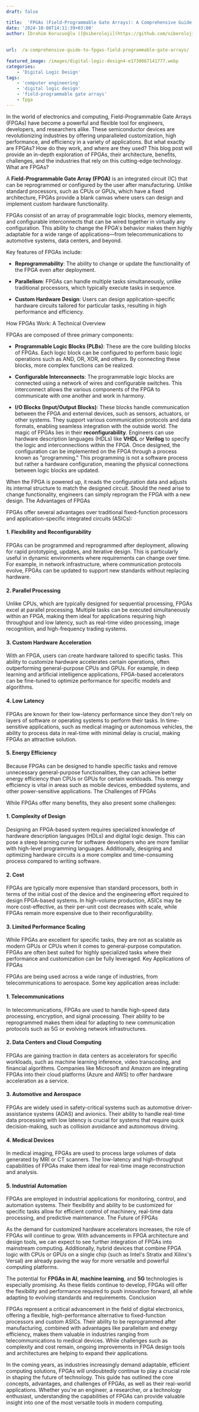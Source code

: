 ```yaml
---
draft: false

title:  'FPGAs (Field-Programmable Gate Arrays): A Comprehensive Guide'
date: '2024-10-08T14:11:39+03:00'
author: İbrahim Korucuoğlu ([@siberoloji](https://github.com/siberoloji))
 
 
url:  /a-comprehensive-guide-to-fpgas-field-programmable-gate-arrays/
 
featured_image: /images/digital-logic-design4-e1730067141777.webp
categories:
    - 'Digital Logic Design'
tags:
    - 'computer engineering'
    - 'digital logic design'
    - 'field-programmable gate arrays'
    - fpga
---
```



In the world of electronics and computing, Field-Programmable Gate Arrays (FPGAs) have become a powerful and flexible tool for engineers, developers, and researchers alike. These semiconductor devices are revolutionizing industries by offering unparalleled customization, high performance, and efficiency in a variety of applications. But what exactly are FPGAs? How do they work, and where are they used? This blog post will provide an in-depth exploration of FPGAs, their architecture, benefits, challenges, and the industries that rely on this cutting-edge technology.
What are FPGAs?



A **Field-Programmable Gate Array (FPGA)** is an integrated circuit (IC) that can be reprogrammed or configured by the user after manufacturing. Unlike standard processors, such as CPUs or GPUs, which have a fixed architecture, FPGAs provide a blank canvas where users can design and implement custom hardware functionality.



FPGAs consist of an array of programmable logic blocks, memory elements, and configurable interconnects that can be wired together in virtually any configuration. This ability to change the FPGA's behavior makes them highly adaptable for a wide range of applications—from telecommunications to automotive systems, data centers, and beyond.



Key features of FPGAs include:


* **Reprogrammability**: The ability to change or update the functionality of the FPGA even after deployment.

* **Parallelism**: FPGAs can handle multiple tasks simultaneously, unlike traditional processors, which typically execute tasks in sequence.

* **Custom Hardware Design**: Users can design application-specific hardware circuits tailored for particular tasks, resulting in high performance and efficiency.

How FPGAs Work: A Technical Overview



FPGAs are composed of three primary components:


* **Programmable Logic Blocks (PLBs)**: These are the core building blocks of FPGAs. Each logic block can be configured to perform basic logic operations such as AND, OR, XOR, and others. By connecting these blocks, more complex functions can be realized.

* **Configurable Interconnects**: The programmable logic blocks are connected using a network of wires and configurable switches. This interconnect allows the various components of the FPGA to communicate with one another and work in harmony.

* **I/O Blocks (Input/Output Blocks)**: These blocks handle communication between the FPGA and external devices, such as sensors, actuators, or other systems. They support various communication protocols and data formats, enabling seamless integration with the outside world.
The magic of FPGAs lies in their **reconfigurability**. Engineers can use hardware description languages (HDLs) like **VHDL** or **Verilog** to specify the logic and interconnections within the FPGA. Once designed, the configuration can be implemented on the FPGA through a process known as "programming." This programming is not a software process but rather a hardware configuration, meaning the physical connections between logic blocks are updated.



When the FPGA is powered up, it reads the configuration data and adjusts its internal structure to match the designed circuit. Should the need arise to change functionality, engineers can simply reprogram the FPGA with a new design.
The Advantages of FPGAs



FPGAs offer several advantages over traditional fixed-function processors and application-specific integrated circuits (ASICs):


#### 1. **Flexibility and Reconfigurability**



FPGAs can be programmed and reprogrammed after deployment, allowing for rapid prototyping, updates, and iterative design. This is particularly useful in dynamic environments where requirements can change over time. For example, in network infrastructure, where communication protocols evolve, FPGAs can be updated to support new standards without replacing hardware.


#### 2. **Parallel Processing**



Unlike CPUs, which are typically designed for sequential processing, FPGAs excel at parallel processing. Multiple tasks can be executed simultaneously within an FPGA, making them ideal for applications requiring high throughput and low latency, such as real-time video processing, image recognition, and high-frequency trading systems.


#### 3. **Custom Hardware Acceleration**



With an FPGA, users can create hardware tailored to specific tasks. This ability to customize hardware accelerates certain operations, often outperforming general-purpose CPUs and GPUs. For example, in deep learning and artificial intelligence applications, FPGA-based accelerators can be fine-tuned to optimize performance for specific models and algorithms.


#### 4. **Low Latency**



FPGAs are known for their low-latency performance since they don't rely on layers of software or operating systems to perform their tasks. In time-sensitive applications, such as medical imaging or autonomous vehicles, the ability to process data in real-time with minimal delay is crucial, making FPGAs an attractive solution.


#### 5. **Energy Efficiency**



Because FPGAs can be designed to handle specific tasks and remove unnecessary general-purpose functionalities, they can achieve better energy efficiency than CPUs or GPUs for certain workloads. This energy efficiency is vital in areas such as mobile devices, embedded systems, and other power-sensitive applications.
The Challenges of FPGAs



While FPGAs offer many benefits, they also present some challenges:


#### 1. **Complexity of Design**



Designing an FPGA-based system requires specialized knowledge of hardware description languages (HDLs) and digital logic design. This can pose a steep learning curve for software developers who are more familiar with high-level programming languages. Additionally, designing and optimizing hardware circuits is a more complex and time-consuming process compared to writing software.


#### 2. **Cost**



FPGAs are typically more expensive than standard processors, both in terms of the initial cost of the device and the engineering effort required to design FPGA-based systems. In high-volume production, ASICs may be more cost-effective, as their per-unit cost decreases with scale, while FPGAs remain more expensive due to their reconfigurability.


#### 3. **Limited Performance Scaling**



While FPGAs are excellent for specific tasks, they are not as scalable as modern GPUs or CPUs when it comes to general-purpose computation. FPGAs are often best suited for highly specialized tasks where their performance and customization can be fully leveraged.
Key Applications of FPGAs



FPGAs are being used across a wide range of industries, from telecommunications to aerospace. Some key application areas include:


#### 1. **Telecommunications**



In telecommunications, FPGAs are used to handle high-speed data processing, encryption, and signal processing. Their ability to be reprogrammed makes them ideal for adapting to new communication protocols such as 5G or evolving network infrastructures.


#### 2. **Data Centers and Cloud Computing**



FPGAs are gaining traction in data centers as accelerators for specific workloads, such as machine learning inference, video transcoding, and financial algorithms. Companies like Microsoft and Amazon are integrating FPGAs into their cloud platforms (Azure and AWS) to offer hardware acceleration as a service.


#### 3. **Automotive and Aerospace**



FPGAs are widely used in safety-critical systems such as automotive driver-assistance systems (ADAS) and avionics. Their ability to handle real-time data processing with low latency is crucial for systems that require quick decision-making, such as collision avoidance and autonomous driving.


#### 4. **Medical Devices**



In medical imaging, FPGAs are used to process large volumes of data generated by MRI or CT scanners. The low-latency and high-throughput capabilities of FPGAs make them ideal for real-time image reconstruction and analysis.


#### 5. **Industrial Automation**



FPGAs are employed in industrial applications for monitoring, control, and automation systems. Their flexibility and ability to be customized for specific tasks allow for efficient control of machinery, real-time data processing, and predictive maintenance.
The Future of FPGAs



As the demand for customized hardware accelerators increases, the role of FPGAs will continue to grow. With advancements in FPGA architecture and design tools, we can expect to see further integration of FPGAs into mainstream computing. Additionally, hybrid devices that combine FPGA logic with CPUs or GPUs on a single chip (such as Intel's Stratix and Xilinx's Versal) are already paving the way for more versatile and powerful computing platforms.



The potential for **FPGAs in AI**, **machine learning**, and **5G** technologies is especially promising. As these fields continue to develop, FPGAs will offer the flexibility and performance required to push innovation forward, all while adapting to evolving standards and requirements.
Conclusion



FPGAs represent a critical advancement in the field of digital electronics, offering a flexible, high-performance alternative to fixed-function processors and custom ASICs. Their ability to be reprogrammed after manufacturing, combined with advantages like parallelism and energy efficiency, makes them valuable in industries ranging from telecommunications to medical devices. While challenges such as complexity and cost remain, ongoing improvements in FPGA design tools and architectures are helping to expand their applications.



In the coming years, as industries increasingly demand adaptable, efficient computing solutions, FPGAs will undoubtedly continue to play a crucial role in shaping the future of technology.
This guide has outlined the core concepts, advantages, and challenges of FPGAs, as well as their real-world applications. Whether you're an engineer, a researcher, or a technology enthusiast, understanding the capabilities of FPGAs can provide valuable insight into one of the most versatile tools in modern computing.
